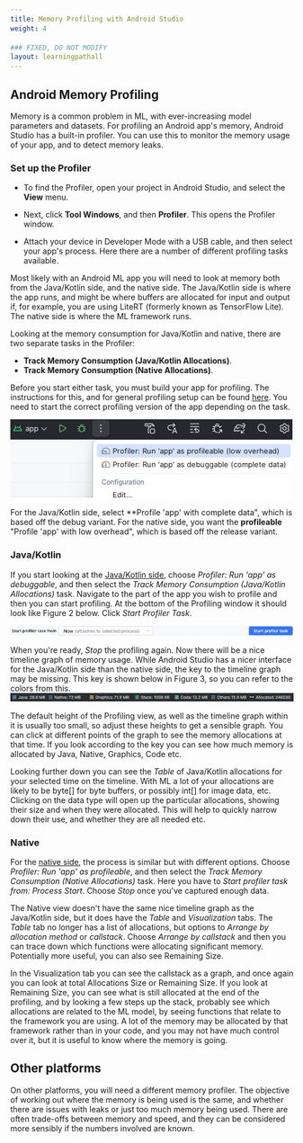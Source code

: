 ```yaml
---
title: Memory Profiling with Android Studio
weight: 4

### FIXED, DO NOT MODIFY
layout: learningpathall
---
```


## Android Memory Profiling
Memory is a common problem in ML, with ever-increasing model parameters and datasets. For profiling an Android app's memory, Android Studio has a built-in profiler. You can use this to monitor the memory usage of your app, and to detect memory leaks.

### Set up the Profiler

* To find the Profiler, open your project in Android Studio, and select the **View** menu.

* Next, click  **Tool Windows**, and then **Profiler**. This opens the Profiler window. 

* Attach your device in Developer Mode with a USB cable, and then select your app's process. Here there are a number of different profiling tasks available.

Most likely with an Android ML app you will need to look at memory both from the Java/Kotlin side, and the native side. The Java/Kotlin side is where the app runs, and might be where buffers are allocated for input and output if, for example, you are using LiteRT (formerly known as TensorFlow Lite). The native side is where the ML framework runs. 

Looking at the memory consumption for Java/Kotlin and native, there are two separate tasks in the Profiler: 

* **Track Memory Consumption (Java/Kotlin Allocations)**.
* **Track Memory Consumption (Native Allocations)**.

Before you start either task, you must build your app for profiling. The instructions for this, and for general profiling setup can be found [here](https://developer.android.com/studio/profile). You need to start the correct profiling version of the app depending on the task.

![Android Studio profiling run types alt-text#center](android-profiling-version.png "Figure 1. Profiling Run Versions")

For the Java/Kotlin side, select **Profile 'app' with complete data", which is based off the debug variant. For the native side, you want the **profileable** "Profile 'app' with low overhead", which is based off the release variant.

### Java/Kotlin

If you start looking at the [Java/Kotlin side](https://developer.android.com/studio/profile/record-java-kotlin-allocations), choose *Profiler: Run 'app' as debuggable*, and then select the *Track Memory Consumption (Java/Kotlin Allocations)* task. Navigate to the part of the app you wish to profile and then you can start profiling. At the bottom of the Profiling window it should look like Figure 2 below. Click *Start Profiler Task*.

![Android Studio Start Profile alt-text#center](start-profile-dropdown.png "Figure 2. Start Profile")

When you're ready, *Stop* the profiling again. Now there will be a nice timeline graph of memory usage. While Android Studio has a nicer interface for the Java/Kotlin side than the native side, the key to the timeline graph may be missing. This key is shown below in Figure 3, so you can refer to the colors from this.
![Android Studio memory key alt-text#center](profiler-jk-allocations-legend.png "Figure 3. Memory key for the Java/Kotlin Memory Timeline")

The default height of the Profiling view, as well as the timeline graph within it is usually too small, so adjust these heights to get a sensible graph. You can click at different points of the graph to see the memory allocations at that time. If you look according to the key you can see how much memory is allocated by Java, Native, Graphics, Code etc.

Looking further down you can see the *Table* of Java/Kotlin allocations for your selected time on the timeline. With ML a lot of your allocations are likely to be byte[] for byte buffers, or possibly int[] for image data, etc. Clicking on the data type will open up the particular allocations, showing their size and when they were allocated. This will help to quickly narrow down their use, and whether they are all needed etc.

### Native

For the [native side](https://developer.android.com/studio/profile/record-native-allocations), the process is similar but with different options. Choose *Profiler: Run 'app' as profileable*, and then select the *Track Memory Consumption (Native Allocations)* task. Here you have to *Start profiler task from: Process Start*. Choose *Stop* once you've captured enough data.

The Native view doesn't have the same nice timeline graph as the Java/Kotlin side, but it does have the *Table* and *Visualization* tabs. The *Table* tab no longer has a list of allocations, but options to *Arrange by allocation method* or *callstack*. Choose *Arrange by callstack* and then you can trace down which functions were allocating significant memory. Potentially more useful, you can also see Remaining Size. 

In the Visualization tab you can see the callstack as a graph, and once again you can look at total Allocations Size or Remaining Size. If you look at Remaining Size, you can see what is still allocated at the end of the profiling, and by looking a few steps up the stack, probably see which allocations are related to the ML model, by seeing functions that relate to the framework you are using. A lot of the memory may be allocated by that framework rather than in your code, and you may not have much control over it, but it is useful to know where the memory is going.

## Other platforms

On other platforms, you will need a different memory profiler. The objective of working out where the memory is being used is the same, and whether there are issues with leaks or just too much memory being used. There are often trade-offs between memory and speed, and they can be considered more sensibly if the numbers involved are known.
